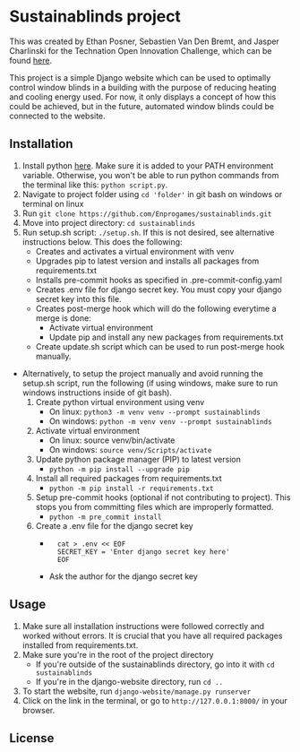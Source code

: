 # Sustainablinds project
This was created by Ethan Posner, Sebastien Van Den Bremt, and Jasper Charlinski for the Technation Open Innovation Challenge, which can be found [here](https://technationcanada.agorize.com/en).

This project is a simple Django website which can be used to optimally control window blinds in a building with the purpose of reducing heating and cooling energy used. For now, it only displays a concept of how this could be achieved, but in the future, automated window blinds could be connected to the website.

## Installation
1. Install python [here](https://www.python.org/downloads/). Make sure it is added to your PATH environment variable. Otherwise, you won't be able to run python commands from the terminal like this: `python script.py`.
1. Navigate to project folder using `cd 'folder'` in git bash on windows or terminal on linux
2. Run `git clone https://github.com/Enprogames/sustainablinds.git`
3. Move into project directory: `cd sustainablinds`
4. Run setup.sh script: `./setup.sh`. If this is not desired, see alternative instructions below. This does the following:
    - Creates and activates a virtual environment with venv
    - Upgrades pip to latest version and installs all packages from requirements.txt
    - Installs pre-commit hooks as specified in .pre-commit-config.yaml
    - Creates .env file for django secret key. You must copy your django secret key into this file.
    - Creates post-merge hook which will do the following everytime a merge is done:
        - Activate virtual environment
        - Update pip and install any new packages from requirements.txt
    - Create update.sh script which can be used to run post-merge hook manually.
- Alternatively, to setup the project manually and avoid running the setup.sh script, run the following (if using windows, make sure to run windows instructions inside of git bash).
    1. Create python virtual environment using venv
        - On linux: `python3 -m venv venv --prompt sustainablinds`
        - On windows: `python -m venv venv --prompt sustainablinds`
    2. Activate virtual environment
        - On linux: source venv/bin/activate
        - On windows: `source venv/Scripts/activate`
    3. Update python package manager (PIP) to latest version
        - `python -m pip install --upgrade pip`
    4. Install all required packages from requirements.txt
        - `python -m pip install -r requirements.txt`
    5. Setup pre-commit hooks (optional if not contributing to project). This stops you from committing files which are improperly formatted.
        - `python -m pre_commit install`
    6. Create a .env file for the django secret key
        - ```
            cat > .env << EOF
            SECRET_KEY = 'Enter django secret key here'
            EOF
          ```
        - Ask the author for the django secret key

## Usage

1. Make sure all installation instructions were followed correctly and worked without errors. It is crucial that you have all required packages installed from requirements.txt.
2. Make sure you're in the root of the project directory
    - If you're outside of the sustainablinds directory, go into it with `cd sustainablinds`
    - If you're in the django-website directory, run `cd ..`
3. To start the website, run `django-website/manage.py runserver`
4. Click on the link in the terminal, or go to `http://127.0.0.1:8000/` in your browser.

## License

